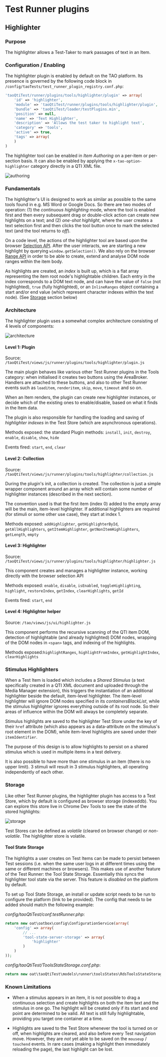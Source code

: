 <!--
parent: 'Test Runner Plugins'
created_at: '2019-04-03 16:28:43'
authors:
    - 'Martin Nicholson'
tags:
    - 'Frontend'
    - 'Test Runner'
    - 'Plugin'
-->

# Test Runner plugins

## Highlighter

### Purpose

The highlighter allows a Test-Taker to mark passages of text in an Item.

### Configuration / Enabling

The highlighter plugin is enabled by default on the TAO platform. Its presence is governed by the following code block in `/config/taoTests/test_runner_plugin_registry.conf.php`:
```php
'taoQtiTest/runner/plugins/tools/highlighter/plugin' => array(
    'id' => 'highlighter',
    'module' => 'taoQtiTest/runner/plugins/tools/highlighter/plugin',
    'bundle' => 'taoQtiTest/loader/testPlugins.min',
    'position' => null,
    'name' => 'Text Highlighter',
    'description' => 'Allows the test taker to highlight text',
    'category' => 'tools',
    'active' => true,
    'tags' => array(
    )
)
```

The highlighter tool can be enabled in *Item Authoring* on a per-item or per-section basis. It can also be enabled by applying the `x-tao-option-highlighter` category directly in a QTI XML file.

![authoring](../resources/highlighter/Highlighter-Authoring.png)

### Fundamentals

The highlighter's UI is designed to work as similar as possible to the same tools found in e.g. MS Word or Google Docs. So there are two modes of operation: (1) the *continuous highlighting* mode, where the tool is enabled first and then every subsequent drag or double-click action can create new highlights on a text; and (2) *one-shot highlight*, where the user creates a text selection first and then clicks the tool button once to mark the selected text (and the tool returns to *off*).

On a code level, the actions of the highlighter tool are based upon the browser [Selection API](https://developer.mozilla.org/en-US/docs/Web/API/Selection). After the user interacts, we are starting a new highlight by querying `window.getSelection()`. We also rely on the browser [Range API](https://developer.mozilla.org/en-US/docs/Web/API/Range/Range) in order to be able to create, extend and analyse DOM node ranges within the item body.

As highlights are created, an *index* is built up, which is a flat array representing the item root node's highlightable children. Each entry in the index corresponds to a DOM text node, and can have the value of `false` (not highlighted), `true` (fully highlighted), or an `InlineRanges` object containing a start and/or end value (which represent character indexes within the text node). (See [Storage](#Storage) section below)

### Architecture

The highlighter plugin uses a somewhat complex architecture consisting of 4 levels of components:

![architecture](../resources/highlighter/Highlighter-Architecture.svg)

#### Level 1: Plugin

Source: `/taoQtiTest/views/js/runner/plugins/tools/highlighter/plugin.js`

The main plugin behaves like various other Test Runner plugins in the Tools category: when initialised it creates two buttons using the AreaBroker. Handlers are attached to these buttons, and also to other Test Runner events such as `loaditem`, `renderitem`, `skip`, `move`, `timeout` and so on.

When an Item renders, the plugin can create new highlighter instances, or decide which of the existing ones to enable/disable, based on what it finds in the Item data.

The plugin is also responsible for handling the loading and saving of *highlighter indexes* in the Test Store (which are asynchronous operations).

Methods exposed: the standard Plugin methods: `install`, `init`, `destroy`, `enable`, `disable`, `show`, `hide`

Events fired: `start`, `end`, `clear`

#### Level 2: Collection

Source: `/taoQtiTest/views/js/runner/plugins/tools/highlighter/collection.js`

During the plugin's init, a collection is created. The collection is just a simple wrapper component around an array which will contain some number of highlighter instances (described in the next section).

The convention used is that the first item (index 0) added to the empty array will be the main, item-level highlighter. If additional highlighters are required (for stimuli or some other use case), they start at index 1.

Methods exposed: `addHighlighter`, `getHighlighterById`, `getAllHighlighters`, `getItemHighlighter`, `getNonItemHighlighters`, `getLength`, `empty`

#### Level 3: Highlighter

Source: `/taoQtiTest/views/js/runner/plugins/tools/highlighter/highlighter.js`

This component creates and manages a highlighter instance, working directly with the browser selection API

Methods exposed: `enable`, `disable`, `isEnabled`, `toggleHighlighting`, `highlight`, `restoreIndex`, `getIndex`, `clearHighlights`, `getId`

Events fired: `start`, `end`

#### Level 4: Highlighter helper

Source: `/tao/views/js/ui/highlighter.js`

This component performs the recursive scanning of the QTI item DOM, detection of highlightable (and already highlighted) DOM nodes, wrapping of the DOM nodes in `<span>` tags, and indexing of the highlights.

Methods exposed:`highlightRanges`, `highlightFromIndex`, `getHighlightIndex`, `clearHighlights`

### Stimulus Highlighters

When a Test Item is loaded which includes a *Shared Stimulus* (a text specifically created in a QTI XML document and uploaded through the Media Manager extension), this triggers the instantiation of an additional highlighter beside the default, item-level highlighter. The item-level highlighter will ignore DOM nodes specified in its *containersBlackList*, while the stimulus highlighter ignores everything outside of its root node. So their areas of influence within the DOM will always be completely separate.

Stimulus highlights are saved to the highlighter Test Store under the key of their `href` attribute (which also appears as a data-attribute on the stimulus's root element in the DOM), while item-level highlights are saved under their `itemIdentifier`.

The purpose of this design is to allow highlights to persist on a shared stimulus which is used in multiple items in a test delivery.

It is also possible to have more than one stimulus in an item (there is no upper limit). 3 stimuli will result in 3 stimulus highlighters, all operating independently of each other.

### Storage

Like other Test Runner plugins, the highlighter plugin has access to a Test Store, which by default is configured as browser storage (indexeddb). You can explore this store live in Chrome Dev Tools to see the state of the stored highlights:

![storage](../resources/highlighter/Highlighter-Indexeddb.png)

Test Stores can be defined as *volatile* (cleared on browser change) or *non-volatile*. The highlighter store is volatile.

#### Tool State Storage

The highlights a user creates on Test Items can be made to persist between Test sessions (i.e. when the same user logs in at different times using the same or different machines or browsers). This makes use of another feature of the Test Runner: the Tool State Storage. Essentially this syncs the highlighter tool state via the server. This feature is *disabled* on the platform by default.

To set up Tool State Storage, an install or update script needs to be run to configure the platform (link to be provided). The config that needs to be added should match the following example:

*config/taoQtiTest/conf.testRunner.php*:
```php
return new oat\oatbox\config\ConfigurationService(array(
    'config' => array(
        // ...
        'tool-state-server-storage' => array(
            'highlighter'
        )
    )
));
```

*config/taoQtiTest/ToolsStateStorage.conf.php*:
```php
return new oat\taoQtiTest\models\runner\toolsStates\RdsToolsStateStorage();
```

### Known Limitations

-   When a stimulus appears in an item, it is not possible to drag a continuous selection and create highlights on both the item text and the stimulus in one go. The highlight will be created only if its start and end point are determined to be valid. All text is still fully highlightable, providing you target one container at a time.

-   Highlights are saved to the Test Store whenever the tool is turned on or off, when highlights are cleared, and also before every Test navigation move. However, they are *not* yet able to be saved on the `mouseup` / `touchend` events. In rare cases (making a highlight then immediately reloading the page), the last highlight can be lost.
